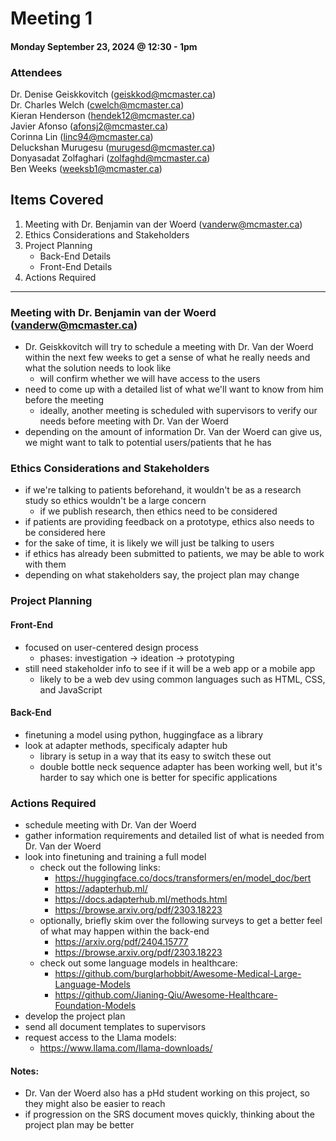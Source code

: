 # Meeting 1

#### Monday September 23, 2024 @ 12:30 - 1pm

### Attendees
Dr. Denise Geiskkovitch (geiskkod@mcmaster.ca)  
Dr. Charles Welch (cwelch@mcmaster.ca)  
Kieran Henderson (hendek12@mcmaster.ca)  
Javier Afonso (afonsj2@mcmaster.ca)  
Corinna Lin (linc94@mcmaster.ca)  
Deluckshan Murugesu (murugesd@mcmaster.ca)  
Donyasadat Zolfaghari (zolfaghd@mcmaster.ca)  
Ben Weeks (weeksb1@mcmaster.ca)  

## Items Covered
1. Meeting with Dr. Benjamin van der Woerd (vanderw@mcmaster.ca)
2. Ethics Considerations and Stakeholders
3. Project Planning  
    - Back-End Details  
    - Front-End Details
4. Actions Required

---

### Meeting with Dr. Benjamin van der Woerd (vanderw@mcmaster.ca)
- Dr. Geiskkovitch will try to schedule a meeting with Dr. Van der Woerd within the next few weeks to get a sense of what he really needs and what the solution needs to look like
    - will confirm whether we will have access to the users
- need to come up with a detailed list of what we'll want to know from him before the meeting
    - ideally, another meeting is scheduled with supervisors to verify our needs before meeting with Dr. Van der Woerd
- depending on the amount of information Dr. Van der Woerd can give us, we might want to talk to potential users/patients that he has

### Ethics Considerations and Stakeholders
- if we're talking to patients beforehand, it wouldn't be as a research study so ethics wouldn't be a large concern
    - if we publish research, then ethics need to be considered
- if patients are providing feedback on a prototype, ethics also needs to be considered here
- for the sake of time, it is likely we will just be talking to users
- if ethics has already been submitted to patients, we may be able to work with them
- depending on what stakeholders say, the project plan may change

### Project Planning
#### Front-End
- focused on user-centered design process
    - phases: investigation -> ideation -> prototyping
- still need stakeholder info to see if it will be a web app or a mobile app
    - likely to be a web dev using common languages such as HTML, CSS, and JavaScript

#### Back-End
- finetuning a model using python, huggingface as a library
- look at adapter methods, specificaly adapter hub
    - library is setup in a way that its easy to switch these out
    - double bottle neck sequence adapter has been working well, but it's harder to say which one is better for specific applications

### Actions Required
- schedule meeting with Dr. Van der Woerd
- gather information requirements and detailed list of what is needed from Dr. Van der Woerd
- look into finetuning and training a full model
    - check out the following links:
        - https://huggingface.co/docs/transformers/en/model_doc/bert
        - https://adapterhub.ml/
        - https://docs.adapterhub.ml/methods.html
        - https://browse.arxiv.org/pdf/2303.18223
    - optionally, briefly skim over the following surveys to get a better feel of what may happen within the back-end
        - https://arxiv.org/pdf/2404.15777
        - https://browse.arxiv.org/pdf/2303.18223
    - check out some language models in healthcare:
        - https://github.com/burglarhobbit/Awesome-Medical-Large-Language-Models
        - https://github.com/Jianing-Qiu/Awesome-Healthcare-Foundation-Models
- develop the project plan
- send all document templates to supervisors
- request access to the Llama models:
    - https://www.llama.com/llama-downloads/


#### Notes:
- Dr. Van der Woerd also has a pHd student working on this project, so they might also be easier to reach 
- if progression on the SRS document moves quickly, thinking about the project plan may be better